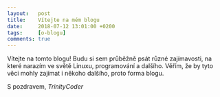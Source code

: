 ```yaml
---
layout:   post
title:    Vítejte na mém blogu
date:     2018-07-12 13:01:00 +0200
tags:     [o-blogu]
comments: true
---
```

Vítejte na tomto blogu! Budu si sem průběžně psát různé zajímavosti,
na které narazím ve světě Linuxu, programování a dalšího. Věřím, že by tyto
věci mohly zajímat i někoho dalšího, proto forma blogu.

S pozdravem, _TrinityCoder_
